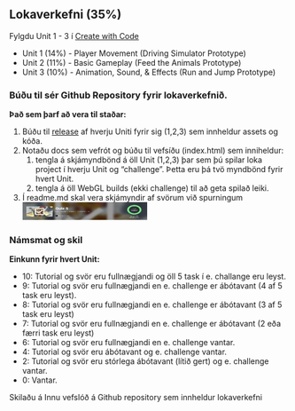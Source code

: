 ## Lokaverkefni (35%)

Fylgdu Unit 1 - 3 í [Create with Code](https://learn.unity.com/course/create-with-code/)

- Unit 1 (14%) - Player Movement (Driving Simulator Prototype)
- Unit 2 (11%) - Basic Gameplay (Feed the Animals Prototype)
- Unit 3 (10%) - Animation, Sound, & Effects (Run and Jump Prototype) 


### Búðu til sér Github Repository fyrir lokaverkefnið.

**Það sem þarf að vera til staðar:**

1. Búðu til [release](https://help.github.com/en/github/administering-a-repository/creating-releases) af hverju Uniti fyrir sig (1,2,3) sem innheldur assets og kóða.
2. Notaðu docs sem vefrót og búðu til vefsíðu (index.html) sem inniheldur:
   1. tengla á skjámyndbönd á öll Unit (1,2,3) þar sem þú spilar loka project í hverju Unit og “challenge”. Þetta eru þá tvö myndbönd fyrir hvert Unit.
   2. tengla á öll WebGL builds (ekki challenge) til að geta spilað leiki.
3. Í readme.md skal vera skjámyndir af svörum við spurningum <br>
![spurningum (Quiz)](https://github.com/GunnarThorunnarson/FORR2GL05DU/blob/master/verkefni/quiz.png)


### Námsmat og skil

**Einkunn fyrir hvert Unit:** 

- 10: Tutorial og svör eru fullnægjandi og öll 5 task í e. challange eru leyst. 
- 9: Tutorial og svör eru fullnægjandi en e. challenge er ábótavant (4 af 5 task eru leyst).
- 8: Tutorial og svör eru fullnægjandi en e. challenge er ábótavant (3 af 5 task eru leyst)
- 7: Tutorial og svör eru fullnægjandi en e. challenge er ábótavant (2 eða færri task eru leyst)
- 6: Tutorial og svör eru fullnægjandi en e. challenge vantar.
- 4: Tutorial og svör eru ábótavant og e. challenge vantar.
- 2: Tutorial og svör eru stórlega ábótavant (lítið gert) og e. challenge vantar.
- 0: Vantar.

Skilaðu á Innu vefslóð á Github repository sem innheldur lokaverkefni
